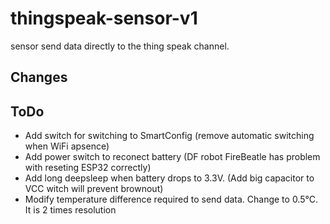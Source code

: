 # thingspeak-sensor-v1
sensor send data directly to the thing speak channel.

## Changes

## ToDo
* Add switch for switching to SmartConfig (remove automatic switching when WiFi apsence)
* Add power switch to reconect battery (DF robot FireBeatle has problem with reseting ESP32 correctly)
* Add long deepsleep when battery drops to 3.3V. (Add big capacitor to VCC witch will prevent brownout)
* Modify temperature difference required to send data. Change to 0.5°C. It is 2 times resolution
